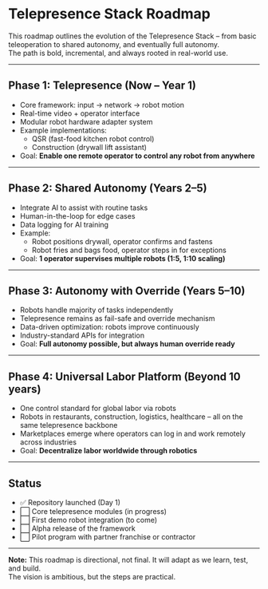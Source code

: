 # Telepresence Stack Roadmap

This roadmap outlines the evolution of the Telepresence Stack – from basic teleoperation to shared autonomy, and eventually full autonomy.  
The path is bold, incremental, and always rooted in real-world use.

---

## Phase 1: Telepresence (Now – Year 1)
- Core framework: input → network → robot motion
- Real-time video + operator interface
- Modular robot hardware adapter system
- Example implementations:
  - QSR (fast-food kitchen robot control)
  - Construction (drywall lift assistant)
- Goal: **Enable one remote operator to control any robot from anywhere**

---

## Phase 2: Shared Autonomy (Years 2–5)
- Integrate AI to assist with routine tasks
- Human-in-the-loop for edge cases
- Data logging for AI training
- Example:
  - Robot positions drywall, operator confirms and fastens
  - Robot fries and bags food, operator steps in for exceptions
- Goal: **1 operator supervises multiple robots (1:5, 1:10 scaling)**

---

## Phase 3: Autonomy with Override (Years 5–10)
- Robots handle majority of tasks independently
- Telepresence remains as fail-safe and override mechanism
- Data-driven optimization: robots improve continuously
- Industry-standard APIs for integration
- Goal: **Full autonomy possible, but always human override ready**

---

## Phase 4: Universal Labor Platform (Beyond 10 years)
- One control standard for global labor via robots
- Robots in restaurants, construction, logistics, healthcare – all on the same telepresence backbone
- Marketplaces emerge where operators can log in and work remotely across industries
- Goal: **Decentralize labor worldwide through robotics**

---

## Status
- ✅ Repository launched (Day 1)  
- ⬜ Core telepresence modules (in progress)  
- ⬜ First demo robot integration (to come)  
- ⬜ Alpha release of the framework  
- ⬜ Pilot program with partner franchise or contractor  

---

**Note:** This roadmap is directional, not final. It will adapt as we learn, test, and build.  
The vision is ambitious, but the steps are practical.
